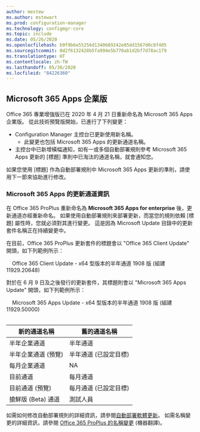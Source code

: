 ```yaml
---
author: mestew
ms.author: mstewart
ms.prod: configuration-manager
ms.technology: configmgr-core
ms.topic: include
ms.date: 05/26/2020
ms.openlocfilehash: b9f9b6e55256d1340689242e05dd1567d0c8f405
ms.sourcegitcommit: 0d2f6132428b5fa994e5b770ab1d2bf7d78ac179
ms.translationtype: HT
ms.contentlocale: zh-TW
ms.lasthandoff: 05/30/2020
ms.locfileid: "84226360"
---
```

## <a name="microsoft-365-apps-for-enterprise"></a><a name="bkmk_365_apps"></a> Microsoft 365 Apps 企業版
<!--6298093-->
Office 365 專業增強版已在 2020 年 4 月 21 日重新命名為 Microsoft 365 Apps 企業版。 從此技術預覽版開始，已進行了下列變更：

- Configuration Manager 主控台已更新使用新名稱。
   - 此變更也包括 Microsoft 365 Apps 的更新通道名稱。
- 主控台中已新增橫幅通知，如有一或多個自動部署規則參考 Microsoft 365 Apps 更新的 [標題] 準則中已淘汰的通道名稱，就會通知您。

如果您使用 [標題] 作為自動部署規則中 Microsoft 365 Apps 更新的準則，請使用下一節來協助進行修改。

### <a name="update-channel-information-for-microsoft-365-apps"></a><a name="bkmk_channel"></a> Microsoft 365 Apps 的更新通道資訊
<!--6298093-->
在 Office 365 ProPlus 重新命名為 **Microsoft 365 Apps for enterprise** 後，更新通道亦經重新命名。 如果使用自動部署規則來部署更新，而當您的規則依賴 [標題] 屬性時，您就必須對其進行變更。 這是因為 Microsoft Update 目錄中的更新套件名稱正在持續變更中。

在目前，Office 365 ProPlus 更新套件的標題會以 "Office 365 Client Update" 開頭，如下列範例所示：

&nbsp; &nbsp; Office 365 Client Update - x64 型版本的半年通道 1908 版 (組建 11929.20648)

對於在 6 月 9 日及之後發行的更新套件，其標題則會以 "Microsoft 365 Apps Update" 開頭，如下列範例所示：

&nbsp; &nbsp; Microsoft 365 Apps Update - x64 型版本的半年通道 1908 版 (組建11929.50000)
</br>
</br>

|新的通道名稱|舊的通道名稱|
|--|--|
|半年企業通道|半年通道|
|半年企業通道 (預覽)|半年通道 (已設定目標)|
|每月企業通道|NA|
|目前通道|每月通道|
|目前通道 (預覽)|每月通道 (已設定目標)|
|搶鮮版 (Beta) 通道|測試人員|

如需如何修改自動部署規則的詳細資訊，請參閱[自動部署軟體更新](../../../../../sum/deploy-use/automatically-deploy-software-updates.md)。 如需名稱變更的詳細資訊，請參閱 [Office 365 ProPlus 的名稱變更](https://docs.microsoft.com/deployoffice/name-change) (機器翻譯)。

